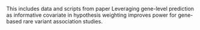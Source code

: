 This includes data and scripts from paper Leveraging gene-level prediction as informative covariate in hypothesis weighting improves power for gene-based rare variant association studies.

